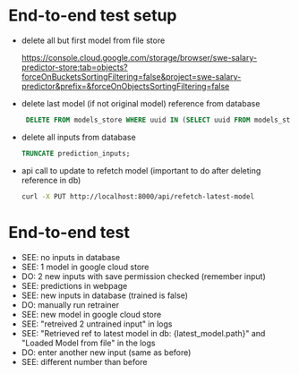 # End-to-end test setup
- delete all but first model from file store
   
    https://console.cloud.google.com/storage/browser/swe-salary-predictor-store;tab=objects?forceOnBucketsSortingFiltering=false&project=swe-salary-predictor&prefix=&forceOnObjectsSortingFiltering=false

- delete last model (if not original model) reference from database
   
   ```sql
    DELETE FROM models_store WHERE uuid IN (SELECT uuid FROM models_store ORDER BY created_at DESC LIMIT 1) AND path != 'model_1656041268';
    ```

- delete all inputs from database

    ```sql
    TRUNCATE prediction_inputs;
    ```

- api call to update to refetch model (important to do after deleting reference in db)

    ```bash
    curl -X PUT http://localhost:8000/api/refetch-latest-model
    ```


# End-to-end test
- SEE: no inputs in database
- SEE: 1 model in google cloud store
- DO:  2 new inputs with save permission checked (remember input)
- SEE: predictions in webpage
- SEE: new inputs in database (trained is false)
- DO:  manually run retrainer
- SEE: new model in google cloud store
- SEE: "retreived 2 untrained input" in logs
- SEE: "Retrieved ref to latest model in db: {latest_model.path}" and "Loaded Model from file" in the logs
- DO:  enter another new input (same as before)
- SEE: different number than before